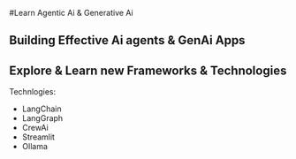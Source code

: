 #Learn Agentic Ai & Generative Ai 
## Building Effective Ai agents & GenAi Apps 
## Explore & Learn new Frameworks & Technologies


Technlogies:
- LangChain
- LangGraph
- CrewAi
- Streamlit
- Ollama
